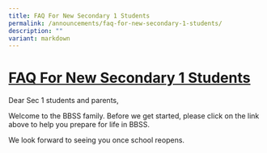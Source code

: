 ```yaml
---
title: FAQ For New Secondary 1 Students
permalink: /announcements/faq-for-new-secondary-1-students/
description: ""
variant: markdown
---
```

# <a href="https://ask.gov.sg/bbss/" target="_blank">FAQ For New Secondary 1 Students</a>

Dear Sec 1 students and parents,

Welcome to the BBSS family.
Before we get started, please click on the link above to help you prepare for life in BBSS.

We look forward to seeing you once school reopens.